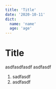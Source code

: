 ```yaml
---
title: 'Title'
date: '2020-10-11'
dict:
  name: 'name'
  age: 'age'
---
```


# Title

asdfasdfasdf
asdfasdf

1. sadfasdf
2. asdfasdf
